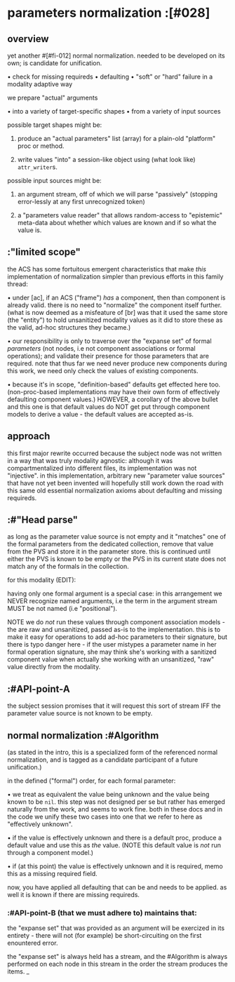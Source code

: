 # parameters normalization :[#028]


## overview

yet another #[#fi-012] normal normalization. needed to be developed
on its own; is candidate for unification.

  • check for missing requireds
  • defaulting
  • "soft" or "hard" failure in a modality adaptive way

we prepare "actual" arguments

  • into a variety of target-specific shapes
  • from a variety of input sources


possible target shapes might be:

  1) produce an "actual parameters" list (array) for a plain-old
     "platform" proc or method.

  2) write values "into" a session-like object using (what look
     like) `attr_writer`s.

possible input sources might be:

  1) an argument stream, off of which we will parse "passively"
     (stopping error-lessly at any first unrecognized token)

  2) a "parameters value reader" that allows random-access to
     "epistemic" meta-data about whether which values are known
     and if so what the value is.




## :"limited scope"

the ACS has some fortuitous emergent characteristics that make *this*
implementation of normalization simpler than previous efforts in this
family thread:

  • under [ac], if an ACS ("frame") *has* a component, then than
    component is already valid. there is no need to "normalize" the
    component itself further. (what is now deemed as a misfeature of
    [br] was that it used the same store (the "entity") to hold unsanitized
    modality values as it did to store these as the valid, ad-hoc
    structures they became.)

  • our responsibility is only to traverse over the "expanse set"
    of formal *parameters* (not nodes, i.e not component associations
    or formal operations); and validate their presence for those
    parameters that are required. note that thus far we need never produce
    new components during this work, we need only check the values of
    existing components.

  • because it's in scope, "definition-based" defaults get effected here
    too. (non-proc-based implementations may have their own form of
    effectively defaulting component values.) HOWEVER, a corollary of
    the above bullet and this one is that default values do NOT get
    put through component models to derive a value - the default values
    are accepted as-is.




## approach

this first major rewrite occurred because the subject node was not written
in a way that was truly modality agnostic: although it was compartmentalized
into different files, its implementation was not "injective". in this
implementation, arbitrary new "parameter value sources" that have not yet
been invented will hopefully still work down the road with this same old
essential normalization axioms about defaulting and missing requireds.





## :#"Head parse"

as long as the parameter value source is not empty and it "matches"
one of the formal parameters from the dedicated collection, remove that
value from the PVS and store it in the parameter store. this is
continued until either the PVS is known to be empty or the PVS in
its current state does not match any of the formals in the collection.

for this modality (EDIT):

having only one formal argument is a special case: in this
arrangement we NEVER recognize named arguments, i.e the term
in the argument stream MUST be not named (i.e "positional").

NOTE we do *not* run these values through component association models -
the are raw and unsanitized, passed as-is to the implementation. this is
to make it easy for operations to add ad-hoc parameters to their
signature, but there is typo danger here - if the user mistypes a
parameter name in her formal operation signature, she may think she's
working with a sanitized component value when actually she working with
an unsanitized, "raw" value directly from the modality.





## :#API-point-A

the subject session promises that it will request this sort of stream IFF
the parameter value source is not known to be empty.




## normal normalization :#Algorithm

(as stated in the intro, this is a specialized form of the referenced
normal normalization, and is tagged as a candidate participant of a
future unification.)

in the defined ("formal") order, for each formal parameter:

  • we treat as equivalent the value being unknown and the value
    being known to be `nil`. this step was not designed per se but
    rather has emerged naturally from the work, and seems to work
    fine. both in these docs and in the code we unify these two
    cases into one that we refer to here as "effectively unknown".

  • if the value is effectively unknown and there is a default
    proc, produce a default value and use this as *the* value.
    (NOTE this default value is *not* run through a component model.)

  • if (at this point) the value is effectively unknown and it
    is required, memo this as a missing required field.

now, you have applied all defaulting that can be and needs to be
applied. as well it is known if there are missing requireds.




### :#API-point-B (that we must adhere to) maintains that:

the "expanse set" that was provided as an argument will be exercized in
its entirety - there will not (for example) be short-circuiting on the
first enountered error.

the "expanse set" is always held has a stream, and the #Algorithm
is always performed on each node in this stream in the order the
stream produces the items.
_
